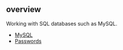## overview

Working with SQL databases such as MySQL.

- [MySQL](MySql.html)
- [Passwords](linux-user-password.html)
